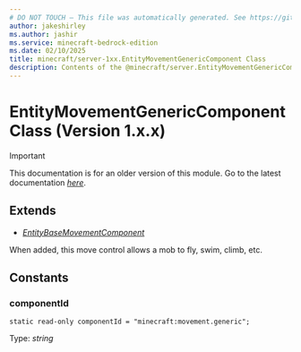 ```yaml
---
# DO NOT TOUCH — This file was automatically generated. See https://github.com/mojang/minecraftapidocsgenerator to modify descriptions, examples, etc.
author: jakeshirley
ms.author: jashir
ms.service: minecraft-bedrock-edition
ms.date: 02/10/2025
title: minecraft/server-1xx.EntityMovementGenericComponent Class
description: Contents of the @minecraft/server.EntityMovementGenericComponent class (Version 1.x.x).
---
```

# EntityMovementGenericComponent Class (Version 1.x.x)

> [!IMPORTANT]
> This documentation is for an older version of this module. Go to the latest documentation [*here*](../../../scriptapi/minecraft/server/EntityMovementGenericComponent.md).

## Extends
- [*EntityBaseMovementComponent*](EntityBaseMovementComponent.md)

When added, this move control allows a mob to fly, swim, climb, etc.

## Constants

### **componentId**
`static read-only componentId = "minecraft:movement.generic";`

Type: *string*
